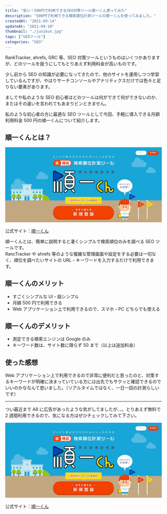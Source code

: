 ```yaml
---
title: "安い！500円で利用できるSEO対策ツール順一くん使ってみた"
description: "500円で利用できる検索順位計測ツールの順一くんを使ってみました。"
createdAt: "2021-09-14"
updateAt: "2021-09-18"
thumbnail: "./jun1kun.jpg"
tags: ["SEOツール"]
categories: "SEO"
---
```


RankTracker, ahrefs, GRC 等、SEO 対策ツールというものはいくつかありますが、どのツールを扱うにしてもとりあえず利用料金が高いものです。

少し前から SEO の知識が必要になってきたので、他のサイトを運用しつつ学習しているんですが、やはりサーチコンソールやアナリティクスだけでは色々と足りない要素があります。

ましてや私のような SEO 初心者はどのツールは何ができて何ができないのか、またはその違いを言われてもあまりピンときません。

私のような初心者の方に最適な SEO ツールとして今回、手軽に導入できる月額利用料金 500 円の順一くんについて紹介します。

## 順一くんとは？

![順一くんとは？](./jun1kun.jpg)

公式サイト：[順一くん](https://jun1kun.com/)

順一くんとは、簡単に説明すると凄くシンプルで検索順位のみを調べる SEO ツールです。  
RancTracker や ahrefs 等のような複雑な管理画面や設定をする必要は一切なく、順位を調べたいサイトの URL・キーワードを入力するだけで利用できます。

## 順一くんのメリット

- すごくシンプルな UI・超シンプル
- 月額 500 円で利用できる
- Web アプリケーション上で利用できるので、スマホ・PC どちらでも使える

## 順一くんのデメリット

- 測定できる検索エンジンは Google のみ
- キーワード数は、サイト数に限らず 50 まで（以上は追加料金）

## 使った感想

Web アプリケーション上で利用できるので非常に便利だと思ったのと、対策するキーワードが明確に決まっていている方には出先でもサクッと確認できるのでいいのかななんて思いました。（リアルタイムではなく、一日一回の計測らしいです）

---

つい最近まで A8 に広告があったような気がしてましたが、、。とりあえず無料で 2 週間利用できるので、気になる方はぜひチェックしてみて下さい。

![順一くんとは？](./jun1kun.jpg)

公式サイト：[順一くん](https://jun1kun.com/)
